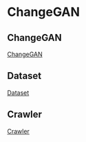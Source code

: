 # ChangeGAN

## ChangeGAN
[ChangeGAN](https://github.com/shygiants/ChangeGAN/tree/master/change-gan)
## Dataset
[Dataset](https://github.com/shygiants/ChangeGAN/tree/master/dataset)
## Crawler
[Crawler](https://github.com/shygiants/ChangeGAN/tree/master/crawler)